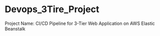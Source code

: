 # Devops_3Tire_Project
Project Name: CI/CD Pipeline for 3-Tier Web Application on AWS Elastic Beanstalk
